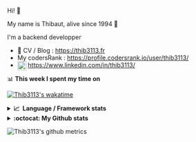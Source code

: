 Hi! 👋

My name is Thibaut, alive since 1994 🍷

I'm a backend developper

-   📝 CV / Blog : https://thib3113.fr
-   My codersRank : https://profile.codersrank.io/user/thib3113/
-   <a href="https://www.linkedin.com/in/thib3113/"><img align="left" alt="Thib3113's Linkedin" width="21px" src="https://raw.githubusercontent.com/peterthehan/peterthehan/master/assets/linkedin.svg" /></a> https://www.linkedin.com/in/thib3113/

📊 **This week I spent my time on**

[![Thib3113's wakatime](https://github-readme-stats.vercel.app/api/wakatime?username=thib3113&layout=default&theme=dracula&langs_count=6&hide_title=true&hide_border=true)](https://wakatime.com/@thib3113)

<details>
  <summary><b>📈&nbsp;&nbsp;Language&nbsp;/&nbsp;Framework stats</b></summary>
  <br/>  
  <a href='https://profile.codersrank.io/user/thib3113/'>
  <img src='http://cr-skills-chart-widget.azurewebsites.net/api/api?username=thib3113&padding=30&skills=php,batchfile,javascript,less,mysql,reactjs,scss,shell,typescript,vue'>
  </a>
</details>

<details>
  <summary><b>:octocat: My Github stats</b></summary>
  <br/>  
  
  <img src="https://github-readme-stats.vercel.app/api?username=thib3113&theme=dracula&show_icons=true&" alt="Thib3113's GitHub stats" />

<!--START_SECTION:activity-->

1. 🎉 Merged PR [#126](https://github.com/thib3113/unifi-client/pull/126) in [thib3113/unifi-client](https://github.com/thib3113/unifi-client)
2. 💪 Opened PR [#126](https://github.com/thib3113/unifi-client/pull/126) in [thib3113/unifi-client](https://github.com/thib3113/unifi-client)
3. 🎉 Merged PR [#125](https://github.com/thib3113/unifi-client/pull/125) in [thib3113/unifi-client](https://github.com/thib3113/unifi-client)
4. 🎉 Merged PR [#124](https://github.com/thib3113/unifi-client/pull/124) in [thib3113/unifi-client](https://github.com/thib3113/unifi-client)
5. 🗣 Commented on [#414](https://github.com/lowlighter/metrics/issues/414) in [lowlighter/metrics](https://github.com/lowlighter/metrics)
 <!--END_SECTION:activity-->

</details>

![Thib3113's github metrics](https://gist.githubusercontent.com/thib3113/83a96e16f8bca103f1b0e376186c66ec/raw/github-metrics.svg)

